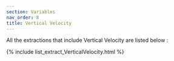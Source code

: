 ```yaml
---
section: Variables
nav_order: 8
title: Vertical Velocity
---
```


All the extractions that include Vertical Velocity are listed below :

{% include list_extract_VerticalVelocity.html %}
